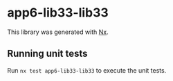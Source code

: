# app6-lib33-lib33

This library was generated with [Nx](https://nx.dev).

## Running unit tests

Run `nx test app6-lib33-lib33` to execute the unit tests.
